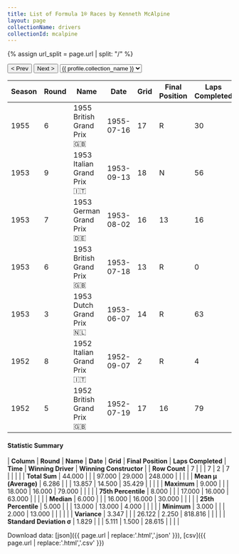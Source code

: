 ```yaml
---
title: List of Formula 1® Races by Kenneth McAlpine
layout: page
collectionName: drivers
collectionId: mcalpine
---
```


{% assign url_split = page.url | split: "/" %}
<div id="collection-navigation">
<button onclick="selector.options[selector.selectedIndex-1].value && (window.location = selector.options[selector.selectedIndex-1].value);">&lt; Prev</button>
<button onclick="selector.options[selector.selectedIndex+1].value && (window.location = selector.options[selector.selectedIndex+1].value);">Next &gt;</button>
<select id="selector" onchange="this.options[this.selectedIndex].value && (window.location = this.options[this.selectedIndex].value);">
  {% for collectionId in site.data[page.collectionName].refs %}
    {% if collectionId == page.collectionId %}
      {% assign selected = "selected" %}
    {% else %}
      {% assign selected = "" %}
    {% endif %}
    {% assign profile = site.data[page.collectionName][collectionId].profile %}
    <option value="/f1/{{ page.collectionName }}/{{ collectionId }}/{{ url_split[4] }}" {{ selected }}>{{ profile.collection_name }}</option>
  {% endfor %}
</select>
</div>

| Season | Round | Name | Date | Grid | Final Position | Laps Completed | Time | Winning Driver | Winning Constructor |
|--|--|--|--|--|--|--|--|--|--|
| 1955 | 6 | 1955 British Grand Prix 🇬🇧 | 1955-07-16 | 17 | R | 30 |   | Stirling Moss 🇬🇧 | Mercedes 🇩🇪 |
| 1953 | 9 | 1953 Italian Grand Prix 🇮🇹 | 1953-09-13 | 18 | N | 56 |   | Juan Fangio 🇦🇷 | Maserati 🇮🇹 |
| 1953 | 7 | 1953 German Grand Prix 🇩🇪 | 1953-08-02 | 16 | 13 | 16 |   | Nino Farina 🇮🇹 | Ferrari 🇮🇹 |
| 1953 | 6 | 1953 British Grand Prix 🇬🇧 | 1953-07-18 | 13 | R | 0 |   | Alberto Ascari 🇮🇹 | Ferrari 🇮🇹 |
| 1953 | 3 | 1953 Dutch Grand Prix 🇳🇱 | 1953-06-07 | 14 | R | 63 |   | Alberto Ascari 🇮🇹 | Ferrari 🇮🇹 |
| 1952 | 8 | 1952 Italian Grand Prix 🇮🇹 | 1952-09-07 | 2 | R | 4 |   | Alberto Ascari 🇮🇹 | Ferrari 🇮🇹 |
| 1952 | 5 | 1952 British Grand Prix 🇬🇧 | 1952-07-19 | 17 | 16 | 79 |   | Alberto Ascari 🇮🇹 | Ferrari 🇮🇹 |

#### Statistic Summary

| **Column** | **Round** | **Name** | **Date** | **Grid** | **Final Position** | **Laps Completed** | **Time** | **Winning Driver** | **Winning Constructor** |
| **Row Count** | 7 |  |  | 7 | 2 | 7 |  |  |  |
| **Total Sum** | 44.000 |  |  | 97.000 | 29.000 | 248.000 |  |  |  |
| **Mean μ (Average)** | 6.286 |  |  | 13.857 | 14.500 | 35.429 |  |  |  |
| **Maximum** | 9.000 |  |  | 18.000 | 16.000 | 79.000 |  |  |  |
| **75th Percentile** | 8.000 |  |  | 17.000 | 16.000 | 63.000 |  |  |  |
| **Median** | 6.000 |  |  | 16.000 | 16.000 | 30.000 |  |  |  |
| **25th Percentile** | 5.000 |  |  | 13.000 | 13.000 | 4.000 |  |  |  |
| **Minimum** | 3.000 |  |  | 2.000 | 13.000 |  |  |  |  |
| **Variance** | 3.347 |  |  | 26.122 | 2.250 | 818.816 |  |  |  |
| **Standard Deviation σ** | 1.829 |  |  | 5.111 | 1.500 | 28.615 |  |  |  |

Download data: [json]({{ page.url | replace:'.html','.json' }}), [csv]({{ page.url | replace:'.html','.csv' }})
